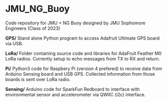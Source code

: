 # JMU_NG_Buoy
Code repository for JMU + NG Buoy designed by JMU Sophomore Engineers (Class of 2023)

**GPS/** Stand alone Python program to access Adafruit Ultimate GPS board via USB.

**LoRa/** Folder containing source code and libraries for AdaFruit Feather M0 LoRa radios. Currently setup to echo messages from TX to RX and return.

**Pi/** Python3 code for Raspbery Pi (version 4 prefered) to receive data from Arduino Sensing board and USB GPS. Collected information from those boards is sent over LoRa radio.

**Sensing/** Arduino code for SparkFun Redboard to interface with environmental sensor and accelerometer via QWIIC (i2c) interface.
